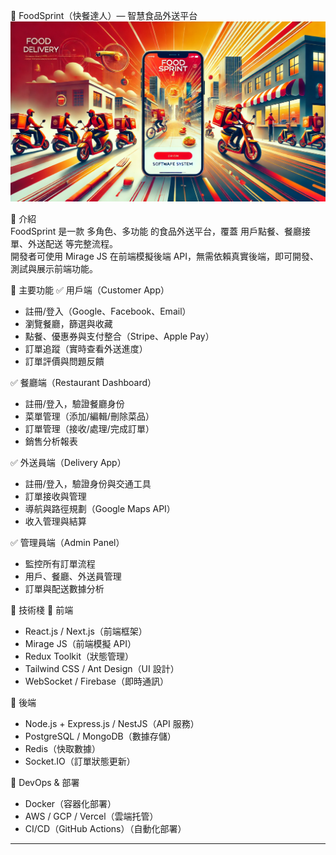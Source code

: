 🚀 FoodSprint（快餐達人）— 智慧食品外送平台
![alt text](image.png)

📌 介紹  
FoodSprint 是一款 多角色、多功能 的食品外送平台，覆蓋 用戶點餐、餐廳接單、外送配送 等完整流程。  
開發者可使用 Mirage JS 在前端模擬後端 API，無需依賴真實後端，即可開發、測試與展示前端功能。

🔹 主要功能
✅ 用戶端（Customer App）

- 註冊/登入（Google、Facebook、Email）
- 瀏覽餐廳，篩選與收藏
- 點餐、優惠券與支付整合（Stripe、Apple Pay）
- 訂單追蹤（實時查看外送進度）
- 訂單評價與問題反饋

✅ 餐廳端（Restaurant Dashboard）

- 註冊/登入，驗證餐廳身份
- 菜單管理（添加/編輯/刪除菜品）
- 訂單管理（接收/處理/完成訂單）
- 銷售分析報表

✅ 外送員端（Delivery App）

- 註冊/登入，驗證身份與交通工具
- 訂單接收與管理
- 導航與路徑規劃（Google Maps API）
- 收入管理與結算

✅ 管理員端（Admin Panel）

- 監控所有訂單流程
- 用戶、餐廳、外送員管理
- 訂單與配送數據分析

📌 技術棧
🔹 前端

- React.js / Next.js（前端框架）
- Mirage JS（前端模擬 API）
- Redux Toolkit（狀態管理）
- Tailwind CSS / Ant Design（UI 設計）
- WebSocket / Firebase（即時通訊）

🔹 後端

- Node.js + Express.js / NestJS（API 服務）
- PostgreSQL / MongoDB（數據存儲）
- Redis（快取數據）
- Socket.IO（訂單狀態更新）

🔹 DevOps & 部署

- Docker（容器化部署）
- AWS / GCP / Vercel（雲端托管）
- CI/CD（GitHub Actions）（自動化部署）

---
